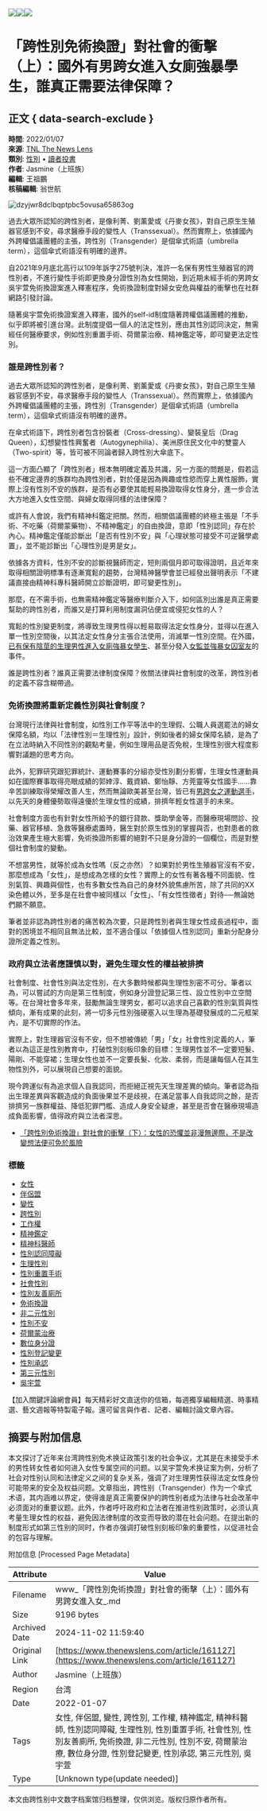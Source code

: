 # ![](https://v.lndata.com/i/a80450,b1452855,c4007,i0,m202,h)![](https://v.lndata.com/i/a80450,b1452853,c4137,i0,m202,h)![](https://v.lndata.com/i/a80450,b1452854,c4138,i0,m202,h)

# 「跨性別免術換證」對社會的衝擊（上）：國外有男跨女進入女廁強暴學生，誰真正需要法律保障？

## 正文 { data-search-exclude }


**時間**: 2022/01/07  
**來源**: [TNL The News Lens](https://www.thenewslens.com)  
**類別**: [性別](https://www.thenewslens.com/category/gender) • [讀者投書](https://www.thenewslens.com/author/contact)  
**作者**: Jasmine（上班族）  
**編輯**: 王祖鵬  
**核稿編輯**: 翁世航  

![dzyjwr8dclbqptpbc5ovusa65863og](https://bucket-image.inkmaginecms.com/version/list/1/image/2024/06/b282bbf9-68d9-4e70-bb35-e2cc7de5b01c.jpg)

過去大眾所認知的跨性別者，是像利菁、劉薰愛或《丹麥女孩》，對自己原生生殖器官感到不安，尋求醫療手段的變性人（Transsexual）。然而實際上，依據國內外跨權倡議團體的主張，跨性別（Transgender）是個傘式術語（umbrella term），這個傘式術語沒有明確的邊界。

自2021年9月底北高行以109年訴字275號判決，准許一名保有男性生殖器官的跨性別者，不進行變性手術即更換身分證性別為女性開始，到近期未經手術的男跨女吳宇萱免術換證案進入釋憲程序，免術換證制度對婦女安危與權益的衝擊也在社群網路引發討論。

隨著吳宇萱免術換證案進入釋憲，國外的self-id制度隨著跨權倡議團體的推動，似乎即將被引進台灣。此制度提倡一個人的法定性別，應由其性別認同決定，無需經任何醫療要求，例如性別重置手術、荷爾蒙治療、精神鑑定等，即可變更法定性別。

### 誰是跨性別者？

過去大眾所認知的跨性別者，是像利菁、劉薰愛或《丹麥女孩》，對自己原生生殖器官感到不安，尋求醫療手段的變性人（Transsexual）。然而實際上，依據國內外跨權倡議團體的主張，跨性別（Transgender）是個傘式術語（umbrella term），這個傘式術語沒有明確的邊界。

在傘式術語下，跨性別者包含扮裝者（Cross-dressing）、變裝皇后（Drag Queen），幻想變性性興奮者（Autogynephilia）、美洲原住民文化中的雙靈人（Two-spirit）等，皆可被不同論者歸入跨性別大傘底下。

這一方面凸顯了「跨性別者」根本無明確定義及共識，另一方面的問題是，假若這些不確定邊界的族群均為跨性別者，對於僅是因為興趣或性慾而穿上異性服飾，實際上沒有性別不安的族群，是否有必要使其能輕易換證取得女性身分，進一步合法大方地進入女性空間、與婦女取得同樣的法律保障？

或許有人會說，我們有精神科鑑定把關。然而，相關倡議團體的終極主張是「不手術、不吃藥（荷爾蒙藥物）、不精神鑑定」的自由換證，意即「性別認同」存在於內心。精神鑑定僅能診斷出「是否有性別不安」與「心理狀態可接受不可逆醫學處置」，並不能診斷出「心理性別是男是女」。

依據各方資料，性別不安的診斷視醫師而定，短則兩個月即可取得證明，且近年來取得相關證明標準有逐漸寬鬆的趨勢，台灣精神醫學會並已經發出聲明表示「不建議直接由精神科專科醫師開立診斷證明，即可變更性別」。

那麼，在不需手術，也無需精神鑑定等醫療判斷介入下，如何區別出誰是真正需要幫助的跨性別者，而誰又是打算利用制度漏洞佔便宜或侵犯女性的人？

寬鬆的性別變更制度，將導致生理男性得以輕易取得法定女性身分，並得以在進入單一性別空間後，以其法定女性身分主張合法使用，消滅單一性別空間。在外國，[已有保有陰莖的生理男性進入女廁強暴女學生](https://news.yahoo.com/judge-rules-loudoun-county-teen-131413442.html)、甚至分發入[女監並強暴女囚室友](https://www.nationalreview.com/news/male-inmate-sexually-assaulted-female-in-washington-womens-prison-former-guard-says/)的事件。

誰是跨性別者？誰真正需要法律制度保障？攸關法律與社會制度的改革，跨性別者的定義不容含糊帶過。

### 免術換證將重新定義性別與社會制度？

台灣現行法律與社會制度，如性別工作平等法中的生理假、公職人員選罷法的婦女保障名額，均以「法律性別＝生理性別」設計，例如後者的婦女保障名額，是為了在立法時納入不同性別的觀點考量，例如生理用品是否免稅，生理性別很大程度影響對議題的思考方向。

此外，犯罪研究跟犯罪統計、運動賽事的分組亦受性別劃分影響，生理女性運動員如在國際賽事取得亮眼成績的郭婞淳、戴資穎、鄭怡靜、方莞靈等女性國手……靠辛苦訓練取得榮耀改善人生，然而無論歐美甚至台灣，皆已有[男跨女之運動選手](https://newtalk.tw/news/view/2021-12-09/678758)，以先天的身體優勢取得遠優於生理女性的成績，排擠年輕女性選手的未來。

社會制度方面也有針對女性所給予的銀行貸款、獎助學金等，而醫療現場問診、投藥、器官移植、急救等醫療處置時，醫生對於原生性別的掌握與否，也對患者的救治效果產生極大影響，免術換證所影響的絕對不只是身分證的一個欄位，而是對整個社會制度的變動。

不想當男性，就等於成為女性嗎（反之亦然）？如果對於男性生殖器官沒有不安，那麼想成為「女性」，是想成為怎樣的女性？實際上的女性有著各種不同面貌、性別氣質、興趣與個性，也有多數女性為自己的身材外貌焦慮所苦，除了共同的XX染色體以外，至多是在社會中被同樣以「女性」、「有女性性徵者」對待──無論她們願不願意。

筆者並非認為跨性別者的痛苦較為次要，只是跨性別者與生理女性成長過程中，面對的困境並不相同且無法比較，並不適合僅以「依據個人性別認同」重新分配身分證所定義之性別。

### 政府與立法者應謹慎以對，避免生理女性的權益被排擠

社會制度、社會性別與法定性別，在大多數時候都與生理性別密不可分。筆者以為，可以嘗試的方向是第三性制度，例如身分證登記第三性、設立性別中立空間等。在台灣社會多年來，鼓勵無論生理男女，都可以追求自己喜歡的性別氣質與性傾向，漸有成果的此刻，將一切多元性別強硬塞入以生理為基礎發展成的二元框架內，是不切實際的作法。

實際上，對生理器官沒有不安，但不想被傳統「男」「女」社會性別定義的人，筆者以為這正是性別教育中，打破性別刻板印象的目標：生理男性並不一定要短髮、陽剛、不能穿裙；生理女性也並不一定要長髮、化妝、柔弱，而是讓每個人在其生物性別外，可以展現自己想要的面貌。

現今跨運似有為追求個人自我認同，而拒絕正視先天生理差異的傾向。筆者認為指出生理差異與客觀造成的負面後果並不是歧視，在滿足當事人自我認同之餘，是否排擠另一族群權益、降低犯罪門檻、造成人身安全疑慮，甚至是否會在醫療現場造成負面影響，值得政府與立法者深思。

- [「跨性別免術換證」對社會的衝擊（下）：女性的恐懼並非漫無邊際，不是改變想法便可免於風險](https://www.thenewslens.com/article/161133)

### 標籤

- [女性](https://www.thenewslens.com/tag/142)
- [伴侶盟](https://www.thenewslens.com/tag/1949)
- [變性](https://www.thenewslens.com/tag/3007)
- [跨性別](https://www.thenewslens.com/tag/4746)
- [工作權](https://www.thenewslens.com/tag/8443)
- [精神鑑定](https://www.thenewslens.com/tag/11534)
- [精神科醫師](https://www.thenewslens.com/tag/28940)
- [性別認同障礙](https://www.thenewslens.com/tag/45602)
- [生理性別](https://www.thenewslens.com/tag/56098)
- [性別重置手術](https://www.thenewslens.com/tag/64414)
- [社會性別](https://www.thenewslens.com/tag/83239)
- [性別友善廁所](https://www.thenewslens.com/tag/83270)
- [免術換證](https://www.thenewslens.com/tag/84386)
- [非二元性別](https://www.thenewslens.com/tag/118039)
- [性別不安](https://www.thenewslens.com/tag/149526)
- [荷爾蒙治療](https://www.thenewslens.com/tag/149527)
- [數位身分證](https://www.thenewslens.com/tag/191237)
- [性別登記變更](https://www.thenewslens.com/tag/252433)
- [性別承認](https://www.thenewslens.com/tag/252434)
- [第三元性別](https://www.thenewslens.com/tag/252435)
- [吳宇萱](https://www.thenewslens.com/tag/258533)

【加入關鍵評論網會員】每天精彩好文直送你的信箱，每週獨享編輯精選、時事精選、藝文週報等特製電子報。還可留言與作者、記者、編輯討論文章內容。

## 摘要与附加信息

<!-- tcd_abstract -->
本文探讨了近年来台湾跨性别免术换证政策引发的社会争议，尤其是在未接受手术的男性转女性者如何进入女性专属空间的问题。以吴宇萱免术换证案为例，分析了社会对性别认同和法律定义之间的复杂关系，强调了对生理男性获得法定女性身份可能带来的安全及权益问题。文章指出，跨性别（Transgender）作为一个傘式术语，其内涵难以界定，使得谁是真正需要保护的跨性别者成为法律与社会改革中必须面对的重要议题。此外，作者呼吁政府和立法者在推进性别政策时，必须认真考量生理女性的权益，避免因法律制度的改变而导致的潜在社会问题。在提出新的制度形式如第三性别的同时，作者亦强调打破性别刻板印象的重要性，以促进社会的包容与理解。
<!-- tcd_abstract_end -->

附加信息 [Processed Page Metadata]

| Attribute       | Value                                  |
|-----------------|----------------------------------------|
| Filename        | www_「跨性別免術換證」對社會的衝擊（上）：國外有男跨女進入女_.md                             |
| Size            | 9196 bytes                           |
| Archived Date   | 2024-11-02 11:59:40                             |
| Original Link   | [https://www.thenewslens.com/article/161127](https://www.thenewslens.com/article/161127)                       |
| Author          | Jasmine（上班族）                               |
| Region          | 台湾                               |
| Date            | 2022-01-07                                 |
| Tags            | 女性, 伴侶盟, 變性, 跨性別, 工作權, 精神鑑定, 精神科醫師, 性別認同障礙, 生理性別, 性別重置手術, 社會性別, 性別友善廁所, 免術換證, 非二元性別, 性別不安, 荷爾蒙治療, 數位身分證, 性別登記變更, 性別承認, 第三元性別, 吳宇萱                                 |
| Type            | [Unknown type(update needed)]                                 |
<!-- tcd_table_end -->

本文由跨性别中文数字档案馆归档整理，仅供浏览。版权归原作者所有。
